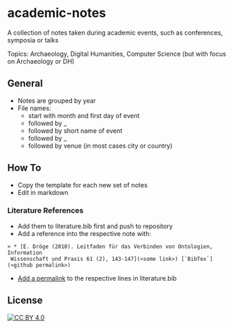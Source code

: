 # academic-notes
A collection of notes taken during academic events, such as conferences, symposia or talks

Topics: Archaeology, Digital Humanities, Computer Science (but with focus on Archaeology or DH)

## General

* Notes are grouped by year
* File names:
  * start with month and first day of event
  * followed by _
  * followed by short name of event
  * followed by _
  * followed by venue (in most cases city or country)

## How To

* Copy the template for each new set of notes
* Edit in markdown

### Literature References

* Add them to literature.bib first and push to repository
* Add a reference into the respective note with:
```
> * [E. Dröge (2010). Leitfaden für das Verbinden von Ontologien, Information
 Wissenschaft und Praxis 61 (2), 143-147](<some link>) [`BibTex`](<github permalink>)
```
* [Add a permalink](https://help.github.com/en/github/managing-your-work-on-github/creating-a-permanent-link-to-a-code-snippet) to the respective lines in literature.bib

## License
[![CC BY 4.0][cc-by-shield]][cc-by]

[cc-by]: http://creativecommons.org/licenses/by/4.0/
[cc-by-shield]: https://img.shields.io/badge/License-CC%20BY%204.0-lightgrey.svg
